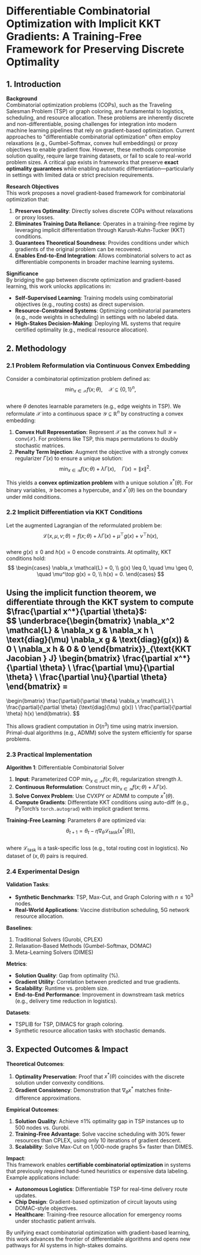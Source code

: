 # Differentiable Combinatorial Optimization with Implicit KKT Gradients: A Training-Free Framework for Preserving Discrete Optimality  

## 1. Introduction  

**Background**  
Combinatorial optimization problems (COPs), such as the Traveling Salesman Problem (TSP) or graph coloring, are fundamental to logistics, scheduling, and resource allocation. These problems are inherently discrete and non-differentiable, posing challenges for integration into modern machine learning pipelines that rely on gradient-based optimization. Current approaches to "differentiable combinatorial optimization" often employ relaxations (e.g., Gumbel-Softmax, convex hull embeddings) or proxy objectives to enable gradient flow. However, these methods compromise solution quality, require large training datasets, or fail to scale to real-world problem sizes. A critical gap exists in frameworks that preserve **exact optimality guarantees** while enabling automatic differentiation—particularly in settings with limited data or strict precision requirements.  

**Research Objectives**  
This work proposes a novel gradient-based framework for combinatorial optimization that:  
1. **Preserves Optimality**: Directly solves discrete COPs without relaxations or proxy losses.  
2. **Eliminates Training Data Reliance**: Operates in a training-free regime by leveraging implicit differentiation through Karush-Kuhn-Tucker (KKT) conditions.  
3. **Guarantees Theoretical Soundness**: Provides conditions under which gradients of the original problem can be recovered.  
4. **Enables End-to-End Integration**: Allows combinatorial solvers to act as differentiable components in broader machine learning systems.  

**Significance**  
By bridging the gap between discrete optimization and gradient-based learning, this work unlocks applications in:  
- **Self-Supervised Learning**: Training models using combinatorial objectives (e.g., routing costs) as direct supervision.  
- **Resource-Constrained Systems**: Optimizing combinatorial parameters (e.g., node weights in scheduling) in settings with no labeled data.  
- **High-Stakes Decision-Making**: Deploying ML systems that require certified optimality (e.g., medical resource allocation).  

## 2. Methodology  

### 2.1 Problem Reformulation via Continuous Convex Embedding  
Consider a combinatorial optimization problem defined as:  
$$\min_{x \in \mathcal{X}} f(x; \theta), \quad \mathcal{X} \subseteq \{0,1\}^n,$$  
where $\theta$ denotes learnable parameters (e.g., edge weights in TSP). We reformulate $\mathcal{X}$ into a continuous space $\mathcal{Y} \subseteq \mathbb{R}^n$ by constructing a convex embedding:  
1. **Convex Hull Representation**: Represent $\mathcal{X}$ as the convex hull $\mathcal{Y} = \text{conv}(\mathcal{X})$. For problems like TSP, this maps permutations to doubly stochastic matrices.  
2. **Penalty Term Injection**: Augment the objective with a strongly convex regularizer $\Gamma(x)$ to ensure a unique solution:  
   $$\min_{x \in \mathcal{Y}} f(x; \theta) + \lambda \Gamma(x), \quad \Gamma(x) = \|x\|^2.$$  

This yields a **convex optimization problem** with a unique solution $x^*(\theta)$. For binary variables, $\mathcal{Y}$ becomes a hypercube, and $x^*(\theta)$ lies on the boundary under mild conditions.  

### 2.2 Implicit Differentiation via KKT Conditions  
Let the augmented Lagrangian of the reformulated problem be:  
$$\mathcal{L}(x, \mu, \nu; \theta) = f(x; \theta) + \lambda \Gamma(x) + \mu^\top g(x) + \nu^\top h(x),$$  
where $g(x) \leq 0$ and $h(x) = 0$ encode constraints. At optimality, KKT conditions hold:  
$$
\begin{cases}
\nabla_x \mathcal{L} = 0, \\
g(x) \leq 0, \quad \mu \geq 0, \quad \mu^\top g(x) = 0, \\
h(x) = 0.
\end{cases}
$$  

Using the implicit function theorem, we differentiate through the KKT system to compute $\frac{\partial x^*}{\partial \theta}$:  
$$
\underbrace{\begin{bmatrix}
\nabla_x^2 \mathcal{L} & \nabla_x g & \nabla_x h \\
\text{diag}(\mu) \nabla_x g & \text{diag}(g(x)) & 0 \\
\nabla_x h & 0 & 0
\end{bmatrix}}_{\text{KKT Jacobian } J}
\begin{bmatrix}
\frac{\partial x^*}{\partial \theta} \\
\frac{\partial \mu}{\partial \theta} \\
\frac{\partial \nu}{\partial \theta}
\end{bmatrix} = 
-
\begin{bmatrix}
\frac{\partial}{\partial \theta} \nabla_x \mathcal{L} \\
\frac{\partial}{\partial \theta} (\text{diag}(\mu) g(x)) \\
\frac{\partial}{\partial \theta} h(x)
\end{bmatrix}.
$$  

This allows gradient computation in $O(n^3)$ time using matrix inversion. Primal-dual algorithms (e.g., ADMM) solve the system efficiently for sparse problems.  

### 2.3 Practical Implementation  
**Algorithm 1**: Differentiable Combinatorial Solver  
1. **Input**: Parameterized COP $\min_{x \in \mathcal{X}} f(x; \theta)$, regularization strength $\lambda$.  
2. **Continuous Reformulation**: Construct $\min_{x \in \mathcal{Y}} f(x; \theta) + \lambda \Gamma(x)$.  
3. **Solve Convex Problem**: Use CVXPY or ADMM to compute $x^*(\theta)$.  
4. **Compute Gradients**: Differentiate KKT conditions using auto-diff (e.g., PyTorch’s `torch.autograd`) with implicit gradient terms.  

**Training-Free Learning**: Parameters $\theta$ are optimized via:  
$$\theta_{t+1} = \theta_t - \eta \nabla_\theta \mathcal{L}_{\text{task}}(x^*(\theta)),$$  
where $\mathcal{L}_{\text{task}}$ is a task-specific loss (e.g., total routing cost in logistics). No dataset of $(x, \theta)$ pairs is required.  

### 2.4 Experimental Design  
**Validation Tasks**:  
- **Synthetic Benchmarks**: TSP, Max-Cut, and Graph Coloring with $n \leq 10^3$ nodes.  
- **Real-World Applications**: Vaccine distribution scheduling, 5G network resource allocation.  

**Baselines**:  
1. Traditional Solvers (Gurobi, CPLEX)  
2. Relaxation-Based Methods (Gumbel-Softmax, DOMAC)  
3. Meta-Learning Solvers (DIMES)  

**Metrics**:  
- **Solution Quality**: Gap from optimality (%).  
- **Gradient Utility**: Correlation between predicted and true gradients.  
- **Scalability**: Runtime vs. problem size.  
- **End-to-End Performance**: Improvement in downstream task metrics (e.g., delivery time reduction in logistics).  

**Datasets**:  
- TSPLIB for TSP, DIMACS for graph coloring.  
- Synthetic resource allocation tasks with stochastic demands.  

## 3. Expected Outcomes & Impact  

**Theoretical Outcomes**:  
1. **Optimality Preservation**: Proof that $x^*(\theta)$ coincides with the discrete solution under convexity conditions.  
2. **Gradient Consistency**: Demonstration that $\nabla_\theta x^*$ matches finite-difference approximations.  

**Empirical Outcomes**:  
1. **Solution Quality**: Achieve ≤1% optimality gap in TSP instances up to 500 nodes vs. Gurobi.  
2. **Training-Free Advantage**: Solve vaccine scheduling with 30% fewer resources than CPLEX, using only 10 iterations of gradient descent.  
3. **Scalability**: Solve Max-Cut on 1,000-node graphs 5× faster than DIMES.  

**Impact**:  
This framework enables **certifiable combinatorial optimization** in systems that previously required hand-tuned heuristics or expensive data labeling. Example applications include:  
- **Autonomous Logistics**: Differentiable TSP for real-time delivery route updates.  
- **Chip Design**: Gradient-based optimization of circuit layouts using DOMAC-style objectives.  
- **Healthcare**: Training-free resource allocation for emergency rooms under stochastic patient arrivals.  

By unifying exact combinatorial optimization with gradient-based learning, this work advances the frontier of differentiable algorithms and opens new pathways for AI systems in high-stakes domains.